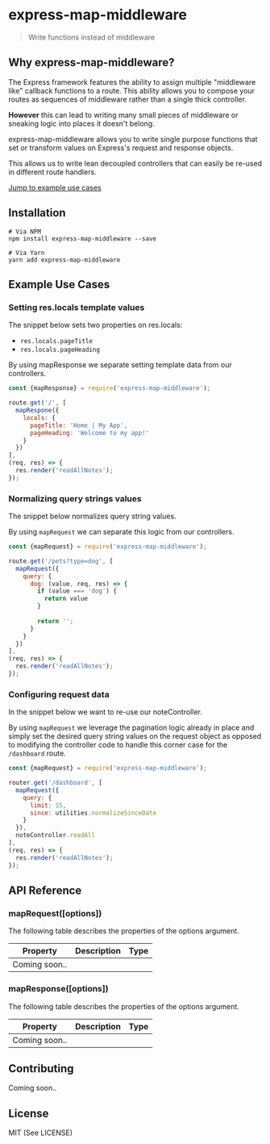 # express-map-middleware
> Write functions instead of middleware

## Why express-map-middleware?
The Express framework features the ability to assign multiple "middleware like" callback functions to a route. This ability allows you to compose your routes as sequences of middleware rather than a single thick controller.

**However** this can lead to writing many small pieces of middleware or sneaking logic into places it doesn't belong.

express-map-middleware allows you to write single purpose functions that set or transform values on Express's request and response objects.

This allows us to write lean decoupled controllers that can easily be re-used in different route handlers.

[Jump to example use cases](#example-use-cases)

## Installation
```
# Via NPM
npm install express-map-middleware --save

# Via Yarn
yarn add express-map-middleware
```

## Example Use Cases
### Setting res.locals template values
The snippet below sets two properties on res.locals:
* `res.locals.pageTitle`
* `res.locals.pageHeading`

By using mapResponse we separate setting template data from our controllers. 

```javascript
const {mapResponse} = require('express-map-middleware');

route.get('/', [
  mapRespone({
    locals: {
      pageTitle: 'Home | My App',
      pageHeading: 'Welcome to my app!'
    }
  })
],
(req, res) => {
  res.render('readAllNotes');
});
```

### Normalizing query strings values
The snippet below normalizes query string values.

By using `mapRequest` we can separate this logic from our controllers.

```javascript
const {mapRequest} = require('express-map-middleware');

route.get('/pets?type=dog', [
  mapRequest({
    query: {
      dog: (value, req, res) => {
        if (value === 'dog') {
          return value
        }
        
        return '';
      }
    }
  })
],
(req, res) => {
  res.render('readAllNotes');
});
```

### Configuring request data
In the snippet below we want to re-use our noteController. 

By using `mapRequest` we leverage the pagination logic already in place and simply set the desired query string values on the request object as opposed to modifying the controller code to handle this corner case for the `/dashboard` route.

```javascript
const {mapRequest} = require('express-map-middleware');

router.get('/dashboard', [
  mapRequest({
    query: {
      limit: 15,
      since: utilities.normalizeSinceDate
    }
  }),
  noteController.readAll
],
(req, res) => {
  res.render('readAllNotes');
});
```

## API Reference
### mapRequest([options])
The following table describes the properties of the options argument.

| Property | Description | Type |
| -------- | ----------- | ---- |
| Coming soon.. | |

### mapResponse([options])
The following table describes the properties of the options argument.

| Property | Description | Type |
| -------- | ----------- | ---- |
| Coming soon.. | |

## Contributing
Coming soon..

## License
MIT (See LICENSE)

